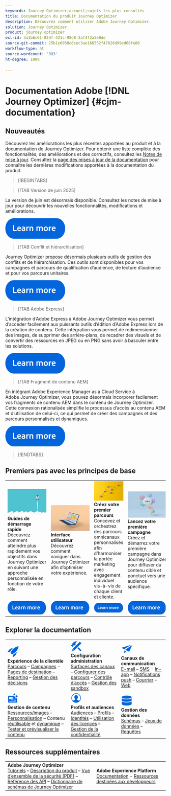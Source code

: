 ```yaml
---
keywords: Journey Optimizer;accueil;sujets les plus consultés
title: Documentation du produit Journey Optimizer
description: Découvrez comment utiliser Adobe Journey Optimizer.
solution: Journey Optimizer
product: journey optimizer
exl-id: 3a1b6c61-82df-421c-98d8-2af4f2a5e0de
source-git-commit: 25b1e6050e0cec3ae166532f47626d99ed68fe80
workflow-type: ht
source-wordcount: '383'
ht-degree: 100%

---
```


# Documentation Adobe [!DNL Journey Optimizer] {#cjm-documentation}

## Nouveautés

Découvrez les améliorations les plus récentes apportées au produit et à la documentation de Journey Optimizer. Pour obtenir une liste complète des fonctionnalités, des améliorations et des correctifs, consultez les [Notes de mise à jour](using/rn/release-notes.md). Consultez la [page des mises à jour de la documentation](using/rn/documentation-updates.md) pour connaître les dernières modifications apportées à la documentation du produit.

>[!BEGINTABS]

>[!TAB Version de juin 2025]

La version de juin est désormais disponible. Consultez les notes de mise à jour pour découvrir les nouvelles fonctionnalités, modifications et améliorations.

[![En savoir plus](using/assets/do-not-localize/learn-more-button.svg)](using/rn/release-notes.md)

>[!TAB Conflit et hiérarchisation]

Journey Optimizer propose désormais plusieurs outils de gestion des conflits et de hiérarchisation. Ces outils sont disponibles pour vos campagnes et parcours de qualification d’audience, de lecture d’audience et pour vos parcours unitaires.

[![En savoir plus](using/assets/do-not-localize/learn-more-button.svg)](using/conflict-prioritization/gs-conflict-prioritization.md)

>[!TAB Adobe Express]

L’intégration d’Adobe Express à Adobe Journey Optimizer vous permet d’accéder facilement aux puissants outils d’édition d’Adobe Express lors de la création de contenu. Cette intégration vous permet de redimensionner des images, de supprimer des arrière-plans, de recadrer des visuels et de convertir des ressources en JPEG ou en PNG sans avoir à basculer entre les solutions.

[![En savoir plus](using/assets/do-not-localize/learn-more-button.svg)](using/integrations/express.md)

<!--
>[!TAB AI Assistant]

Immerse yourself in a hands-on experience with our [AI Assistant](../help/using/content-management/gs-generative.md) live feature preview, designed to let you explore its features firsthand and fully understand its capabilities.

[![learn more](using/assets/do-not-localize/try-it-button.svg)](https://experienceleague.adobe.com/fr/apps/journey-optimizer/ai-assistant-content-accelerator){target="_blank"}-->

>[!TAB Fragment de contenu AEM]

En intégrant Adobe Experience Manager as a Cloud Service à Adobe Journey Optimizer, vous pouvez désormais incorporer facilement vos fragments de contenu AEM dans le contenu de Journey Optimizer. Cette connexion rationalisée simplifie le processus d’accès au contenu AEM et d’utilisation de celui-ci, ce qui permet de créer des campagnes et des parcours personnalisés et dynamiques.

[![En savoir plus](using/assets/do-not-localize/learn-more-button.svg)](using/integrations/aem-fragments.md)


>[!ENDTABS]

## Premiers pas avec les principes de base

<table style="table-layout:fixed">
  <tr style="border: 0;">
    <td>
    <a href="using/start/quick-start.md"><img src="using/assets/do-not-localize/start-quick.png"></a>
    <div><strong>Guides de démarrage rapide</strong><br/>Découvrez comment atteindre plus rapidement vos objectifs dans Journey Optimizer en suivant une approche personnalisée en fonction de votre rôle.</div>
    </td>
    <td>
    <a href="using/start/user-interface.md"><img src="using/assets/do-not-localize/start-interface.jpeg"></a>
    <div><strong>Interface utilisateur</strong><br/>Découvrez comment naviguer dans Journey Optimizer afin d’optimiser votre expérience.</div>
    </td>
    <td>
    <a href="using/building-journeys/journey-gs.md"><img src="using/assets/do-not-localize/start-journey.jpeg"></a>
    <div><strong>Créez votre premier parcours</strong><br/>Concevez et orchestrez des parcours omnicanaux personnalisés afin d’harmoniser la portée marketing avec engagement individuel vis-à-vis de chaque client et cliente. 
    </div>
    </td>
    <td>
    <a href="using/campaigns/create-campaign.md"><img src="using/assets/do-not-localize/start-campaign.jpeg"></a>
    <div><strong>Lancez votre première campagne</strong><br/>Créez et démarrez votre première campagne dans Journey Optimizer pour diffuser du contenu ciblé et ponctuel vers une audience spécifique.</div>
    </td>
  </tr>
  <tr style="border: 0;">
    <td align="center"><a href="using/start/quick-start.md"><img src="using/assets/do-not-localize/learn-more-button.svg"></a></td>
    <td align="center"><a href="using/start/user-interface.md"><img src="using/assets/do-not-localize/learn-more-button.svg"></a></td>
    <td align="center"><a href="using/building-journeys/journey-gs.md"><img src="using/assets/do-not-localize/learn-more-button.svg"></a></td>
    <td align="center"><a href="using/campaigns/create-campaign.md"><img src="using/assets/do-not-localize/learn-more-button.svg"></a></td>
    </tr>
</table>

## Explorer la documentation

<table style="table-layout:auto">
  <tr style="border: 0;">
    <td>
      <img src="using/assets/do-not-localize/icon-quick-start.svg" width="35px"><br/>
      <strong>Expérience de la clientèle</strong><br/><a href="using/building-journeys/journey.md">Parcours</a> – <a href="using/campaigns/get-started-with-campaigns.md">Campagnes</a> - <a href="using/landing-pages/get-started-lp.md">Pages de destination</a> – <a href="using/reports/live-report.md">Reporting</a> – <a href="using/offers/get-started/starting-offer-decisioning.md">Gestion des décisions</a>
    </td>
    <td>
      <img src="using/assets/do-not-localize/icon-configure.svg" width="35px"><br/>
      <strong>Configuration<br/>administration</strong><br/><a href="using/configuration/channel-surfaces.md">Surfaces des canaux</a> – <a href="using/configuration/about-data-sources-events-actions.md">Configurer des parcours</a> – <a href="using/administration/permissions-overview.md">Contrôle d’accès</a> – <a href="using/administration/sandboxes.md">Gestion des sandbox</a>
    </td>
    <td>
      <img src="using/assets/do-not-localize/icon-campaign.svg" width="35px"><br/>
      <strong>Canaux de communication</strong><br/><a href="using/email/get-started-email.md">E-mail</a> –  <a href="using/sms/get-started-sms.md">SMS</a> - <a href="using/in-app/get-started-in-app.md">In-app</a> –  <a href="using/push/get-started-push.md">Notifications push</a> – <a href="using/direct-mail/get-started-direct-mail.md">Courrier</a> – <a href="using/web/get-started-web.md">Web</a>
    </td>
  </tr>
  <tr style="border: 0;">
    <td>
      <img src="using/assets/do-not-localize/icon-content.svg" width="35px"><br/>
      <strong>Gestion de contenu</strong><br/><a href="using/integrations/assets.md">Ressources/images</a> – <a href="using/personalization/personalize.md">Personnalisation</a> – Contenu <a href="using/content-management/content-templates.md">réutilisable</a> et <a href="using/personalization/dynamic-content.md">dynamique</a> – <a href="using/content-management/preview-test.md">Tester et prévisualiser le contenu</a>
    </td>
    <td>
      <img src="using/assets/do-not-localize/icon_profile-audience.svg" width="35px"><br/>
      <strong>Profils et audiences</strong><br/><a href="using/audience/about-audiences.md">Audiences</a> – <a href="using/audience/get-started-profiles.md">Profils</a> – <a href="using/audience/get-started-identity.md">Identités</a> – <a href="using/audience/license-usage.md">Utilisation des licences</a> – <a href="using/privacy/get-started-privacy.md">Gestion de la confidentialité</a>
    </td>
    <td>
      <img src="using/assets/do-not-localize/icon-data.svg" width="35px"><br/>
      <strong>Gestion des données</strong><br/><a href="using/data/get-started-schemas.md">Schémas</a> – <a href="using/data/get-started-datasets.md">Jeux de données</a> – <a href="using/data/get-started-queries.md">Requêtes</a>
    </td>
  </tr>
</table>

## Ressources supplémentaires

<table style="table-layout:fixed"><tr style="border: 0;">
<td><strong>Adobe Journey Optimizer</strong><br/>
<a href="https://experienceleague.adobe.com/docs/journey-optimizer-learn/tutorials/overview.html?lang=fr" target="_blank">Tutoriels</a> – <a href="https://helpx.adobe.com/fr/legal/product-descriptions/adobe-journey-optimizer.html" target="_blank">Description du produit</a> – <a href="https://www.adobe.com/content/dam/cc/en/security/pdfs/AJO_SecurityOverview.pdf" target="_blank">Vue d’ensemble de la sécurité (PDF)</a> – <a href="https://developer.adobe.com/journey-optimizer-apis/" target="_blank">Référence des API</a> – <a href="https://experienceleague.adobe.com/tools/ajo-schemas/schema-dictionary.html?lang=fr" target="_blank">Dictionnaire de schémas de Journey Optimizer</a>

</td>
<td><strong>Adobe Experience Platform</strong><br/>
<a href="https://experienceleague.adobe.com/docs/experience-platform/landing/home.html?lang=fr" target="_blank">Documentation</a> - <a href="https://www.adobe.com/fr/experience-platform/documentation-and-developer-resources.html" target="_blank">Ressources destinées aux développeurs</a>
</td>
</tr></table>

<!--table style="table-layout:auto"><tr style="border: 0;"><td><img src="using/assets/do-not-localize/newsletter.png"></td><td>
<b>Stay informed and elevate your Adobe Journey Optimizer experience!</b><br/>Sign up for our quarterly newsletter. Gain exclusive access to the latest product updates, captivating stories, real-world use cases, valuable tips, and more – all delivered directly to your inbox every quarter. <a href="https://www.adobe.com/subscription/Adobe_Journey_Optimizer_NL.html">Sign up today!</a></td></tr></table-->
